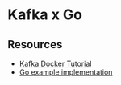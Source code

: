 # Kafka x Go

## Resources

- [Kafka Docker Tutorial](https://www.baeldung.com/ops/kafka-docker-setup)
- [Go example implementation](https://www.sohamkamani.com/golang/working-with-kafka/)
